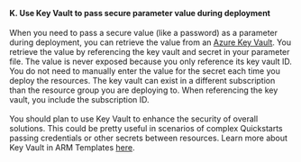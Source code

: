 <br><h4><b>K.	Use Key Vault to pass secure parameter value during deployment</b></h4>
<p>When you need to pass a secure value (like a  password) as a parameter during deployment, you can retrieve the value from  an&nbsp;<a href="https://docs.microsoft.com/en-us/azure/key-vault/key-vault-whatis">Azure Key Vault</a>. You retrieve the value  by referencing the key vault and secret in your parameter file. The value is  never exposed because you only reference its key vault ID. You do not need to  manually enter the value for the secret each time you deploy the resources. The  key vault can exist in a different subscription than the resource group you are  deploying to. When referencing the key vault, you include the subscription ID. <br>
  <br>You should plan to use Key Vault to enhance  the security of overall solutions. This could be pretty useful in scenarios of  complex Quickstarts passing credentials or other secrets between resources.  Learn more about Key Vault in ARM Templates <a href="https://docs.microsoft.com/en-us/azure/azure-resource-manager/resource-manager-keyvault-parameter">here</a>.</p>

